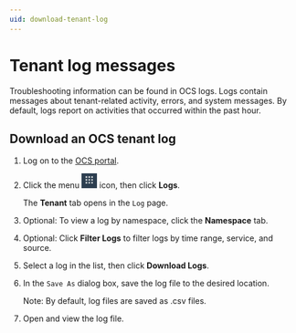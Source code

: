 ```yaml
---
uid: download-tenant-log
---
```


# Tenant log messages

Troubleshooting information can be found in OCS logs. Logs contain messages about tenant-related activity, errors, and system messages. By default, logs report on activities that occurred within the past hour.

## Download an OCS tenant log

1. Log on to the [OCS portal](https://cloud.osisoft.com).
   
2. Click the menu ![ ](../../images/waffle-button.png) icon, then click **Logs**.
   
   The **Tenant** tab opens in the `Log` page.

3. Optional: To view a log by namespace, click the **Namespace** tab.

4. Optional: Click **Filter Logs** to filter logs by time range, service, and source.

5. Select a log in the list, then click **Download Logs**.

6. In the `Save As` dialog box, save the log file to the desired location.

   Note: By default, log files are saved as .csv files.

7. Open and view the log file.
